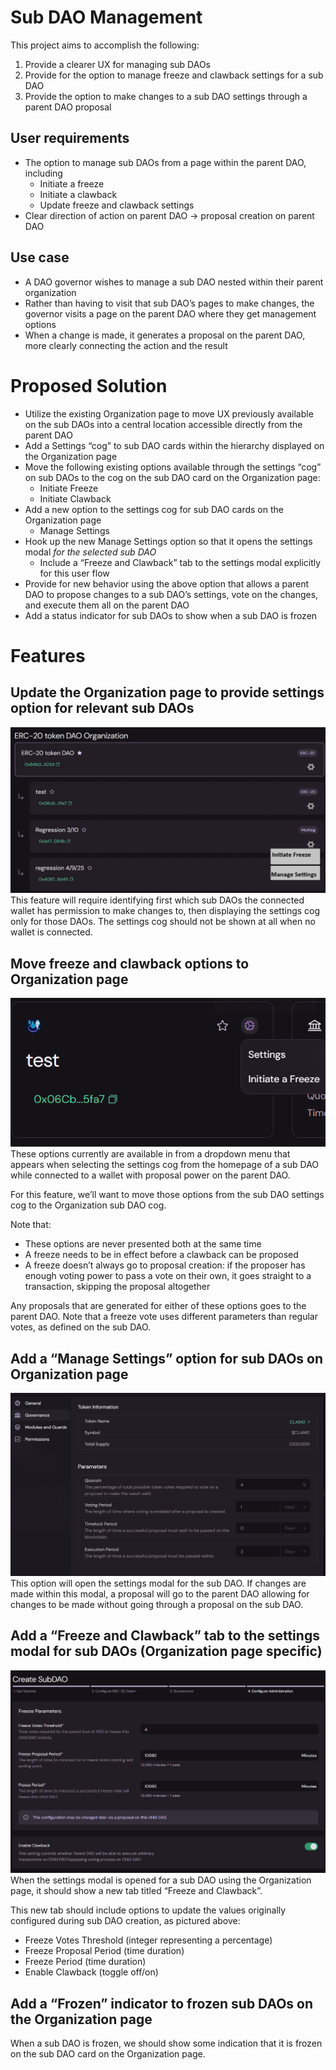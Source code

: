 
# Sub DAO Management
This project aims to accomplish the following:

1.  Provide a clearer UX for managing sub DAOs
2.  Provide for the option to manage freeze and clawback settings for a sub DAO
3.  Provide the option to make changes to a sub DAO settings through a parent DAO proposal

## User requirements

-   The option to manage sub DAOs from a page within the parent DAO, including
    -   Initiate a freeze
    -   Initiate a clawback
    -   Update freeze and clawback settings
-   Clear direction of action on parent DAO → proposal creation on parent DAO

## Use case

-   A DAO governor wishes to manage a sub DAO nested within their parent organization
-   Rather than having to visit that sub DAO’s pages to make changes, the governor visits a page on the parent DAO where they get management options
-   When a change is made, it generates a proposal on the parent DAO, more clearly connecting the action and the result

# Proposed Solution

-   Utilize the existing Organization page to move UX previously available on the sub DAOs into a central location accessible directly from the parent DAO
-   Add a Settings “cog” to sub DAO cards within the hierarchy displayed on the Organization page
-   Move the following existing options available through the settings “cog” on sub DAOs to the cog on the sub DAO card on the Organization page:
    -   Initiate Freeze
    -   Initiate Clawback
-   Add a new option to the settings cog for sub DAO cards on the Organization page
    -   Manage Settings
-   Hook up the new Manage Settings option so that it opens the settings modal _for the selected sub DAO_
    -   Include a “Freeze and Clawback” tab to the settings modal explicitly for this user flow
-   Provide for new behavior using the above option that allows a parent DAO to propose changes to a sub DAO’s settings, vote on the changes, and execute them all on the parent DAO
-   Add a status indicator for sub DAOs to show when a sub DAO is frozen

# Features

## Update the Organization page to provide settings option for relevant sub DAOs
![](assets/images/prd-example-1.png "prd-example-1.png")
This feature will require identifying first which sub DAOs the connected wallet has permission to make changes to, then displaying the settings cog only for those DAOs. The settings cog should not be shown at all when no wallet is connected.

## Move freeze and clawback options to Organization page
![](assets/images/prd-example-2.png "prd-example-2.png")
These options currently are available in from a dropdown menu that appears when selecting the settings cog from the homepage of a sub DAO while connected to a wallet with proposal power on the parent DAO.

For this feature, we’ll want to move those options from the sub DAO settings cog to the Organization sub DAO cog.

Note that:

-   These options are never presented both at the same time
-   A freeze needs to be in effect before a clawback can be proposed
-   A freeze doesn’t always go to proposal creation: if the proposer has enough voting power to pass a vote on their own, it goes straight to a transaction, skipping the proposal altogether

Any proposals that are generated for either of these options goes to the parent DAO. Note that a freeze vote uses different parameters than regular votes, as defined on the sub DAO.

## Add a “Manage Settings” option for sub DAOs on Organization page
![](assets/images/prd-example-3.png "prd-example-3.png")
This option will open the settings modal for the sub DAO. If changes are made within this modal, a proposal will go to the parent DAO allowing for changes to be made without going through a proposal on the sub DAO.

## Add a “Freeze and Clawback” tab to the settings modal for sub DAOs (Organization page specific)
![](assets/images/prd-example-4.png "prd-example-4.png")
When the settings modal is opened for a sub DAO using the Organization page, it should show a new tab titled “Freeze and Clawback”.

This new tab should include options to update the values originally configured during sub DAO creation, as pictured above:

-   Freeze Votes Threshold (integer representing a percentage)
-   Freeze Proposal Period (time duration)
-   Freeze Period (time duration)
-   Enable Clawback (toggle off/on)

## Add a “Frozen” indicator to frozen sub DAOs on the Organization page

When a sub DAO is frozen, we should show some indication that it is frozen on the sub DAO card on the Organization page.